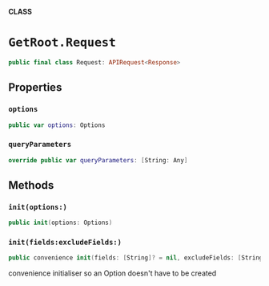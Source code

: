 **CLASS**

# `GetRoot.Request`

```swift
public final class Request: APIRequest<Response>
```

## Properties
### `options`

```swift
public var options: Options
```

### `queryParameters`

```swift
override public var queryParameters: [String: Any]
```

## Methods
### `init(options:)`

```swift
public init(options: Options)
```

### `init(fields:excludeFields:)`

```swift
public convenience init(fields: [String]? = nil, excludeFields: [String]? = nil)
```

convenience initialiser so an Option doesn't have to be created
